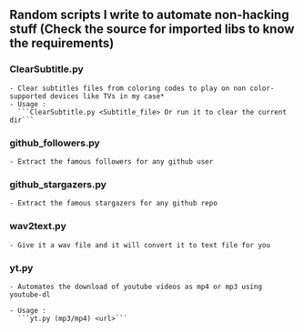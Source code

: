 ## Random scripts I write to automate non-hacking stuff (Check the source for imported libs to know the requirements)

### ClearSubtitle.py
    - Clear subtitles files from coloring codes to play on non color-supported devices like TVs in my case*
    - Usage :
      ```ClearSubtitle.py <Subtitle_file> Or run it to clear the current dir```

### github_followers.py
    - Extract the famous followers for any github user

### github_stargazers.py
    - Extract the famous stargazers for any github repo

### wav2text.py
    - Give it a wav file and it will convert it to text file for you

### yt.py
    - Automates the download of youtube videos as mp4 or mp3 using youtube-dl

    - Usage :
      ```yt.py (mp3/mp4) <url>```
